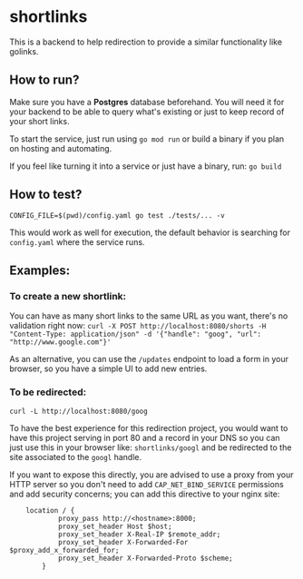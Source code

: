 # shortlinks

This is a backend to help redirection to provide a similar functionality like golinks.

## How to run?

Make sure you have a **Postgres** database beforehand. You will need it for your backend to be able to query what's existing or just to keep record of your short links.

To start the service, just run using `go mod run` or build a binary if you plan on hosting and automating.

If you feel like turning it into a service or just have a binary, run: `go build`

## How to test?

`CONFIG_FILE=$(pwd)/config.yaml go test ./tests/... -v`

This would work as well for execution, the default behavior is searching for `config.yaml` where the service runs.


## Examples:

### To create a new shortlink:
  You can have as many short links to the same URL as you want, there's no validation right now:
  `curl -X POST http://localhost:8080/shorts -H "Content-Type: application/json" -d '{"handle": "goog", "url": "http://www.google.com"}'`
  
  As an alternative, you can use the `/updates` endpoint to load a form in your browser, so you have a simple UI to add new entries.

  
### To be redirected:
  `curl -L http://localhost:8080/goog`

To have the best experience for this redirection project, you would want to have this project serving in port 80 and a record in your DNS so you can just use this in your browser like: `shortlinks/googl` and be redirected to the site associated to the `googl` handle.

If you want to expose this directly, you are advised to use a proxy from your HTTP server so you don't need to add `CAP_NET_BIND_SERVICE` permissions and add security concerns; you can add this directive to your nginx site:

```
	location / {
            proxy_pass http://<hostname>:8000;
            proxy_set_header Host $host;
            proxy_set_header X-Real-IP $remote_addr;
            proxy_set_header X-Forwarded-For $proxy_add_x_forwarded_for;
            proxy_set_header X-Forwarded-Proto $scheme;
        }
```
